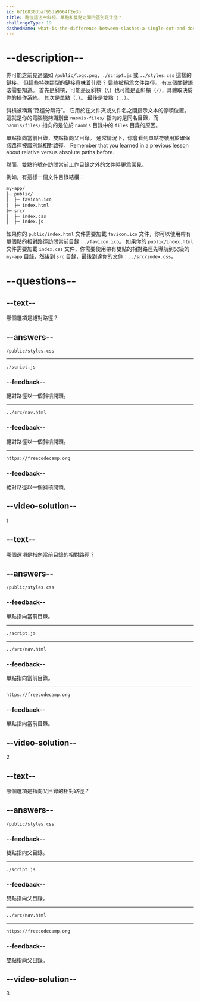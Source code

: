 ```yaml
---
id: 6716830dbaf95da9564f2e3b
title: 路徑語法中斜槓、單點和雙點之間的區別是什麼？
challengeType: 19
dashedName: what-is-the-difference-between-slashes-a-single-dot-and-double-dot-in-path-syntax
---
```


# --description--

你可能之前見過諸如 `/public/logo.png`、`./script.js` 或 `../styles.css` 這樣的鏈接。 但這些特殊類型的鏈接意味着什麼？ 這些被稱爲文件路徑。 有三個關鍵語法需要知道。 首先是斜槓，可能是反斜槓（`\`）也可能是正斜槓（`/`），具體取決於你的操作系統。 其次是單點（`.`）。 最後是雙點（`..`）。

斜槓被稱爲“路徑分隔符”。 它用於在文件夾或文件名之間指示文本的停頓位置。 這就是你的電腦能夠識別出 `naomis-files/` 指向的是同名目錄，而 `naomis/files/` 指向的是位於 `naomis` 目錄中的 `files` 目錄的原因。

單點指向當前目錄，雙點指向父目錄。 通常情況下，你會看到單點符號用於確保該路徑被識別爲相對路徑。 Remember that you learned in a previous lesson about relative versus absolute paths before.

然而，雙點符號在訪問當前工作目錄之外的文件時更爲常見。

例如，有這樣一個文件目錄結構：

```sh
my-app/
├─ public/
│  ├─ favicon.ico
│  ├─ index.html
├─ src/
│  ├─ index.css
│  ├─ index.js
```

如果你的 `public/index.html` 文件需要加載 `favicon.ico` 文件，你可以使用帶有單個點的相對路徑訪問當前目錄：`./favicon.ico`。 如果你的 `public/index.html` 文件需要加載 `index.css` 文件，你需要使用帶有雙點的相對路徑先導航到父級的 `my-app` 目錄，然後到 `src` 目錄，最後到達你的文件：`../src/index.css`。

# --questions--

## --text--

哪個選項是絕對路徑？

## --answers--

`/public/styles.css`

---

`./script.js`

### --feedback--

絕對路徑以一個斜槓開頭。

---

`../src/nav.html`

### --feedback--

絕對路徑以一個斜槓開頭。

---

`https://freecodecamp.org`

### --feedback--

絕對路徑以一個斜槓開頭。

## --video-solution--

1

## --text--

哪個選項是指向當前目錄的相對路徑？

## --answers--

`/public/styles.css`

### --feedback--

單點指向當前目錄。

---

`./script.js`

---

`../src/nav.html`

### --feedback--

單點指向當前目錄。

---

`https://freecodecamp.org`

### --feedback--

單點指向當前目錄。

## --video-solution--

2

## --text--

哪個選項是指向父目錄的相對路徑？

## --answers--

`/public/styles.css`

### --feedback--

雙點指向父目錄。

---

`./script.js`

### --feedback--

雙點指向父目錄。

---

`../src/nav.html`

---

`https://freecodecamp.org`

### --feedback--

雙點指向父目錄。

## --video-solution--

3
